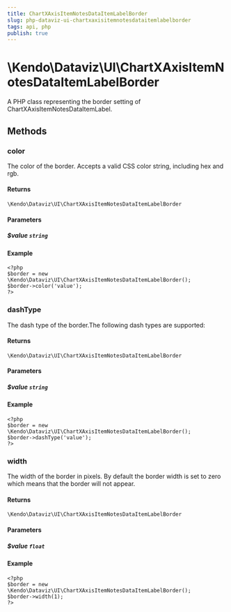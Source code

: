 ```yaml
---
title: ChartXAxisItemNotesDataItemLabelBorder
slug: php-dataviz-ui-chartxaxisitemnotesdataitemlabelborder
tags: api, php
publish: true
---
```


# \Kendo\Dataviz\UI\ChartXAxisItemNotesDataItemLabelBorder

A PHP class representing the border setting of ChartXAxisItemNotesDataItemLabel.


## Methods

### color
The color of the border. Accepts a valid CSS color string, including hex and rgb.

#### Returns
`\Kendo\Dataviz\UI\ChartXAxisItemNotesDataItemLabelBorder`

#### Parameters

##### $value `string`



#### Example 
    <?php
    $border = new \Kendo\Dataviz\UI\ChartXAxisItemNotesDataItemLabelBorder();
    $border->color('value');
    ?>

### dashType
The dash type of the border.The following dash types are supported:

#### Returns
`\Kendo\Dataviz\UI\ChartXAxisItemNotesDataItemLabelBorder`

#### Parameters

##### $value `string`



#### Example 
    <?php
    $border = new \Kendo\Dataviz\UI\ChartXAxisItemNotesDataItemLabelBorder();
    $border->dashType('value');
    ?>

### width
The width of the border in pixels. By default the border width is set to zero which means that the border will not appear.

#### Returns
`\Kendo\Dataviz\UI\ChartXAxisItemNotesDataItemLabelBorder`

#### Parameters

##### $value `float`



#### Example 
    <?php
    $border = new \Kendo\Dataviz\UI\ChartXAxisItemNotesDataItemLabelBorder();
    $border->width(1);
    ?>

